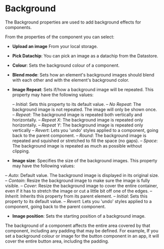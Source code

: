 # Background

The Background properties are used to add background effects for components.

From the properties of the component you can select:
- **Upload an image** From your local storage.
- **Pick Datachip**: You can pick an image as a datachip from the Datastore. 
- **Colour**: Sets the background colour of a component.
- **Blend mode**: Sets how an element's background images should blend with each other and with the element's background color.
- **Image Repeat**: Sets if/how a background image will be repeated. This property may have the following values:
  
  – _Initial_: Sets this property to its default value.
  – _No Repeat_: The background image is not repeated. The image will only be shown once.
  – _Repeat_: The background image is repeated both vertically and horizontally.
  – _Repeat X_: The background image is repeated only horizontally.
  – _Repeat Y_: The background image is repeated only vertically
  – _Revert_: Lets you 'undo' styles applied to a component, going back to the parent component.
  – _Round_: The background image is repeated and squished or stretched to fill the space (no gaps).
  – _Space_: The background image is repeated as much as possible without clipping.

- **Image size**: Specifies the size of the background images. This property may have the following values:

– _Auto_: Default value. The background image is displayed in its original size.
– _Contain_: Resize the background image to make sure the image is fully visible.
– _Cover_: Resize the background image to cover the entire container, even if it has to stretch the image or cut a little bit off one of the edges.
– _Inherit_: Inherits this property from its parent element.
– _Initial_: Sets this property to its default value.
– _Revert_: Lets you 'undo' styles applied to a component, going back to the parent component.
  
- **Image position**: Sets the starting position of a background image.

The background of a component affects the entire area covered by that component, including any padding that may be defined. For example, If you set a background colour or image for the button component in an app, it will cover the entire button area, including the padding.
